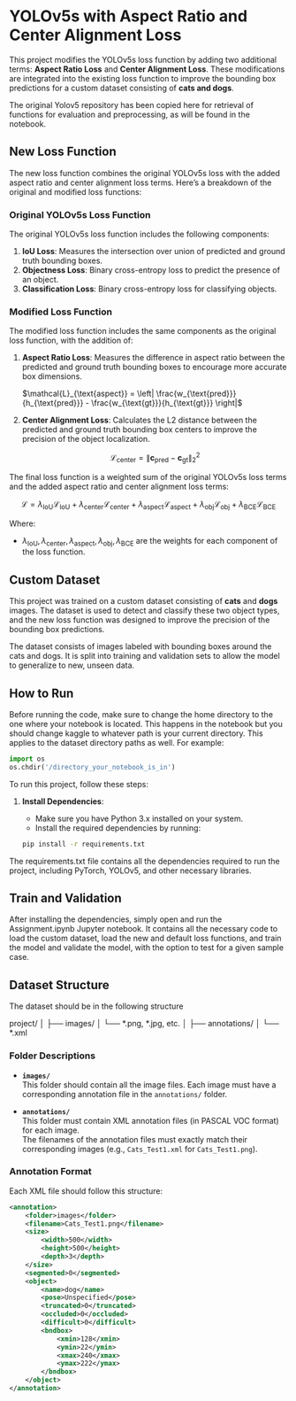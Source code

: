 # YOLOv5s with Aspect Ratio and Center Alignment Loss

This project modifies the YOLOv5s loss function by adding two additional terms: **Aspect Ratio Loss** and **Center Alignment Loss**. These modifications are integrated into the existing loss function to improve the bounding box predictions for a custom dataset consisting of **cats and dogs**.

The original Yolov5 repository has been copied here for retrieval of functions for evaluation and preprocessing, as will be found in the notebook.

## New Loss Function

The new loss function combines the original YOLOv5s loss with the added aspect ratio and center alignment loss terms. Here’s a breakdown of the original and modified loss functions:

### Original YOLOv5s Loss Function

The original YOLOv5s loss function includes the following components:

1. **IoU Loss**: Measures the intersection over union of predicted and ground truth bounding boxes.
2. **Objectness Loss**: Binary cross-entropy loss to predict the presence of an object.
3. **Classification Loss**: Binary cross-entropy loss for classifying objects.

### Modified Loss Function

The modified loss function includes the same components as the original loss function, with the addition of:

1. **Aspect Ratio Loss**: Measures the difference in aspect ratio between the predicted and ground truth bounding boxes to encourage more accurate box dimensions.
   
   $\mathcal{L}_{\text{aspect}} = \left| \frac{w_{\text{pred}}}{h_{\text{pred}}} - \frac{w_{\text{gt}}}{h_{\text{gt}}} \right|$
   
2. **Center Alignment Loss**: Calculates the L2 distance between the predicted and ground truth bounding box centers to improve the precision of the object localization.
   
   $$
   \mathcal{L}_{\text{center}} = \| \mathbf{c}_{\text{pred}} - \mathbf{c}_{\text{gt}} \|_2^2
   $$

The final loss function is a weighted sum of the original YOLOv5s loss terms and the added aspect ratio and center alignment loss terms:

$$
\mathcal{L} = \lambda_{\text{IoU}} \mathcal{L}_{\text{IoU}} + \lambda_{\text{center}} \mathcal{L}_{\text{center}} + \lambda_{\text{aspect}} \mathcal{L}_{\text{aspect}} + \lambda_{\text{obj}} \mathcal{L}_{\text{obj}} + \lambda_{\text{BCE}} \mathcal{L}_{\text{BCE}}
$$

Where:

- $\lambda_{\text{IoU}}, \lambda_{\text{center}}, \lambda_{\text{aspect}}, \lambda_{\text{obj}}, \lambda_{\text{BCE}}$ are the weights for each component of the loss function.

## Custom Dataset

This project was trained on a custom dataset consisting of **cats** and **dogs** images. The dataset is used to detect and classify these two object types, and the new loss function was designed to improve the precision of the bounding box predictions.

The dataset consists of images labeled with bounding boxes around the cats and dogs. It is split into training and validation sets to allow the model to generalize to new, unseen data.

## How to Run

Before running the code, make sure to change the home directory to the one where your notebook is located. This happens in the notebook but you should change kaggle to whatever path is your current directory. This applies to the dataset directory paths as well. For example:

```python
import os
os.chdir('/directory_your_notebook_is_in')
```
To run this project, follow these steps:

1. **Install Dependencies**: 
   - Make sure you have Python 3.x installed on your system.
   - Install the required dependencies by running:
   
   ```bash
   pip install -r requirements.txt

The requirements.txt file contains all the dependencies required to run the project, including PyTorch, YOLOv5, and other necessary libraries.

## Train and Validation

After installing the dependencies, simply open and run the Assignment.ipynb Jupyter notebook. It contains all the necessary code to load the custom dataset, load the new and default loss functions, and train the model and validate the model, with the option to test for a given sample case.

## Dataset Structure

The dataset should be in the following structure

project/
│
├── images/
│   └── *.png, *.jpg, etc.
│
├── annotations/
│   └── *.xml


### Folder Descriptions

- **`images/`**  
  This folder should contain all the image files. Each image must have a corresponding annotation file in the `annotations/` folder.

- **`annotations/`**  
  This folder must contain XML annotation files (in PASCAL VOC format) for each image.  
  The filenames of the annotation files must exactly match their corresponding images (e.g., `Cats_Test1.xml` for `Cats_Test1.png`).

### Annotation Format

Each XML file should follow this structure:

```xml
<annotation>
    <folder>images</folder>
    <filename>Cats_Test1.png</filename>
    <size>
        <width>500</width>
        <height>500</height>
        <depth>3</depth>
    </size>
    <segmented>0</segmented>
    <object>
        <name>dog</name>
        <pose>Unspecified</pose>
        <truncated>0</truncated>
        <occluded>0</occluded>
        <difficult>0</difficult>
        <bndbox>
            <xmin>128</xmin>
            <ymin>22</ymin>
            <xmax>240</xmax>
            <ymax>222</ymax>
        </bndbox>
    </object>
</annotation>
